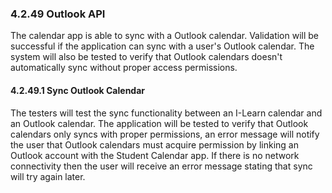 ### 4.2.49 Outlook API

The calendar app is able to sync with a Outlook calendar. Validation will be successful if the application can sync with a user's Outlook calendar. The system will also be tested to verify that Outlook calendars doesn't automatically sync without proper access permissions. 

#### 4.2.49.1 Sync Outlook Calendar

The testers will test the sync functionality between an I-Learn calendar and an Outlook calendar. The application will be tested to verify that Outlook calendars only syncs with proper permissions, an error message will notify the user that Outlook calendars must acquire permission by linking an Outlook account with the Student Calendar app.  If there is no network connectivity then the user will receive an error message stating that sync will try again later.

